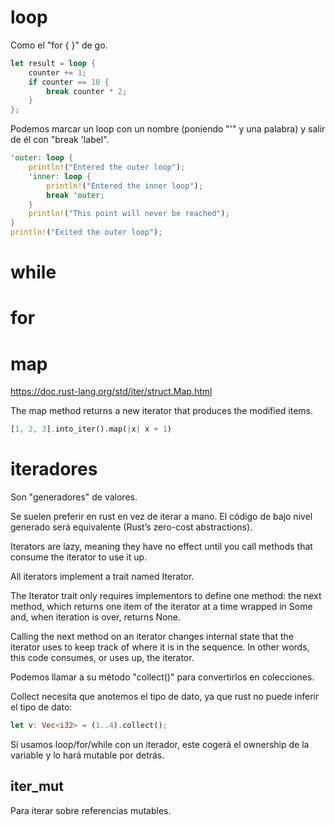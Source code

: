 # loop
Como el "for { }" de go.

```rust
let result = loop {
    counter += 1;
    if counter == 10 {
        break counter * 2;
    }
};
```

Podemos marcar un loop con un nombre (poniendo "'" y una palabra) y salir de él con "break 'label".

```rust
'outer: loop {
    println!("Entered the outer loop");
    'inner: loop {
        println!("Entered the inner loop");
        break 'outer;
    }
    println!("This point will never be reached");
}
println!("Exited the outer loop");
```

# while

# for

# map
https://doc.rust-lang.org/std/iter/struct.Map.html


The map method returns a new iterator that produces the modified items.

```rust
[1, 2, 3].into_iter().map(|x| x + 1)
```


# iteradores
Son "generadores" de valores.

Se suelen preferir en rust en vez de iterar a mano.
El código de bajo nivel generado será equivalente (Rust’s zero-cost abstractions).

Iterators are lazy, meaning they have no effect until you call methods that consume the iterator to use it up.

All iterators implement a trait named Iterator.

The Iterator trait only requires implementors to define one method: the next method, which returns one item of the iterator at a time wrapped in Some and, when iteration is over, returns None.

Calling the next method on an iterator changes internal state that the iterator uses to keep track of where it is in the sequence. In other words, this code consumes, or uses up, the iterator.

Podemos llamar a su método "collect()" para convertirlos en colecciones.

Collect necesita que anotemos el tipo de dato, ya que rust no puede inferir el tipo de dato:
```rust
let v: Vec<i32> = (1..4).collect();
```

Si usamos loop/for/while con un iterador, este cogerá el ownership de la variable y lo hará mutable por detrás.


## iter_mut
Para iterar sobre referencias mutables.
